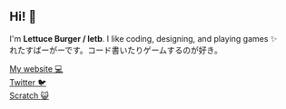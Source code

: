 ## Hi! 👋

I'm **Lettuce Burger / letb**. I like coding, designing, and playing games ✨  
れたすばーがーです。コード書いたりゲームするのが好き。

[My website 💻](https://letb.f5.si)  
[Twitter 🐦](https://twitter.com/letb_tw)  
[Scratch 😺](https://scratch.mit.edu/letb_dev/)
